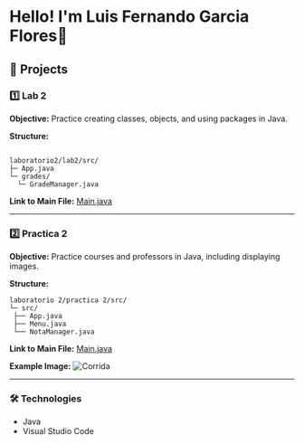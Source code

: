 
# Hello! I'm Luis Fernando Garcia Flores🚀

## 🧪 Projects

### 1️⃣ Lab 2
**Objective:** Practice creating classes, objects, and using packages in Java.

**Structure:**
```

laboratorio2/lab2/src/
├─ App.java
└─ grades/
  └─ GradeManager.java

````


**Link to Main File:**
[Main.java](https://github.com/TK-FUISTELS154/laboratorio-2/blob/main/laboratorio2/lab2/src/App.java)


---

### 2️⃣ Practica 2

**Objective:** Practice courses and professors in Java, including displaying images.

**Structure:**

```
laboratorio 2/practica 2/src/
└─ src/
 ├── App.java
 ├── Menu.java
 └── NotaManager.java
```

**Link to Main File:**
[Main.java](https://github.com/TK-FUISTELS154/laboratorio-2/blob/main/laboratorio2/tarea%202/src/App.java)

**Example Image:**
![Corrida](https://github.com/TK-FUISTELS154/laboratorio-2/blob/main/image.png?raw=true)

---

### 🛠 Technologies

* Java
* Visual Studio Code
